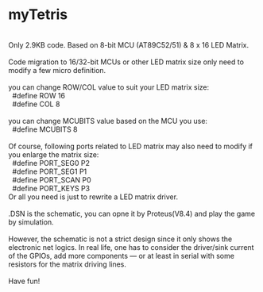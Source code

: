 # myTetris
<br>Only 2.9KB code. Based on 8-bit MCU (AT89C52/51) &amp; 8 x 16 LED Matrix.<br>
<br>Code migration to 16/32-bit MCUs or other LED matrix size only need to modify a few micro definition.<br>
<br>you can change ROW/COL value to suit your LED matrix size:<br>
&nbsp; #define ROW 16<br>
&nbsp; #define COL 8<br>
<br>you can change MCUBITS value based on the MCU you use:<br>
&nbsp; #define MCUBITS 8<br>
<br>Of course, following ports related to LED matrix may also need to modify if you enlarge the matrix size:<br>
&nbsp; #define PORT_SEG0 P2<br>
&nbsp; #define PORT_SEG1 P1<br>
&nbsp; #define PORT_SCAN P0<br>
&nbsp; #define PORT_KEYS P3<br>
Or all you need is just to rewrite a LED matrix driver. <br>
<br>.DSN is the schematic, you can opne it by Proteus(V8.4) and play the game by simulation.<br>
<br>However, the schematic is not a strict design since it only shows the electronic net logics. In real life, one has to
consider the driver/sink current of the GPIOs, add more components — or at least in serial with some resistors for the matrix
driving lines.<br>
<br>Have fun!<br>
